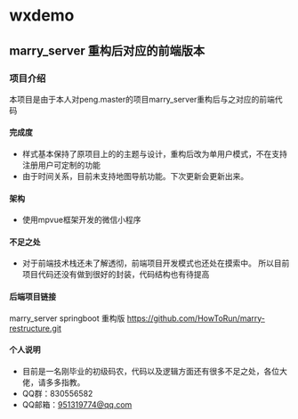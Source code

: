 # wxdemo

## marry_server 重构后对应的前端版本

### 项目介绍 
本项目是由于本人对peng.master的项目marry_server重构后与之对应的前端代码

#### 完成度
 - 样式基本保持了原项目上的的主题与设计，重构后改为单用户模式，不在支持注册用户可定制的功能
 - 由于时间关系，目前未支持地图导航功能。下次更新会更新出来。

#### 架构
 - 使用mpvue框架开发的微信小程序
 
#### 不足之处
 - 对于前端技术栈还未了解透彻，前端项目开发模式也还处在摸索中。
 所以目前项目代码还没有做到很好的封装，代码结构也有待提高
 
#### 后端项目链接
marry_server springboot 重构版  https://github.com/HowToRun/marry-restructure.git
  
#### 个人说明

 - 目前是一名刚毕业的初级码农，代码以及逻辑方面还有很多不足之处，各位大佬，请多多指教。
 - QQ群：830556582
 - QQ邮箱：951319774@qq.com
